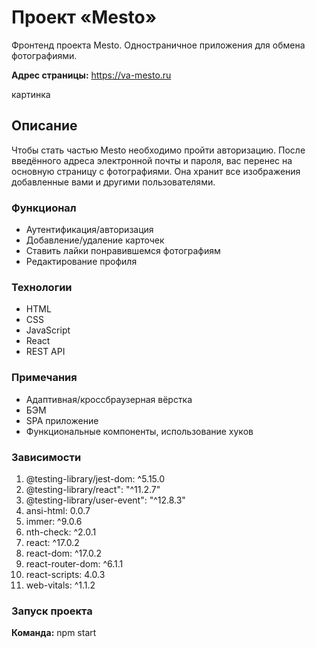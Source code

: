 # Проект «Mesto»

Фронтенд проекта Mesto. Одностраничное приложения для обмена фотографиями.

**Адрес страницы:** https://va-mesto.ru

картинка

## Описание

Чтобы стать частью Mesto необходимо пройти авторизацию. После введённого адреса электронной почты и пароля, вас перенес на основную страницу с фотографиями. Она хранит все изображения добавленные вами и другими пользователями.

### Функционал

- Аутентификация/авторизация
- Добавление/удаление карточек
- Ставить лайки понравившемся фотографиям
- Редактирование профиля

### Технологии

- HTML
- CSS
- JavaScript
- React
- REST API

### Примечания

- Адаптивная/кроссбраузерная вёрстка
- БЭМ
- SPA приложение
- Функциональные компоненты, использование хуков

### Зависимости

1. @testing-library/jest-dom: ^5.15.0
2. @testing-library/react": "^11.2.7"
3. @testing-library/user-event": "^12.8.3"
4. ansi-html: 0.0.7
5. immer: ^9.0.6
6. nth-check: ^2.0.1
7. react: ^17.0.2
8. react-dom: ^17.0.2
9. react-router-dom: ^6.1.1
10. react-scripts: 4.0.3
11. web-vitals: ^1.1.2

### Запуск проекта

__Команда:__ npm start

